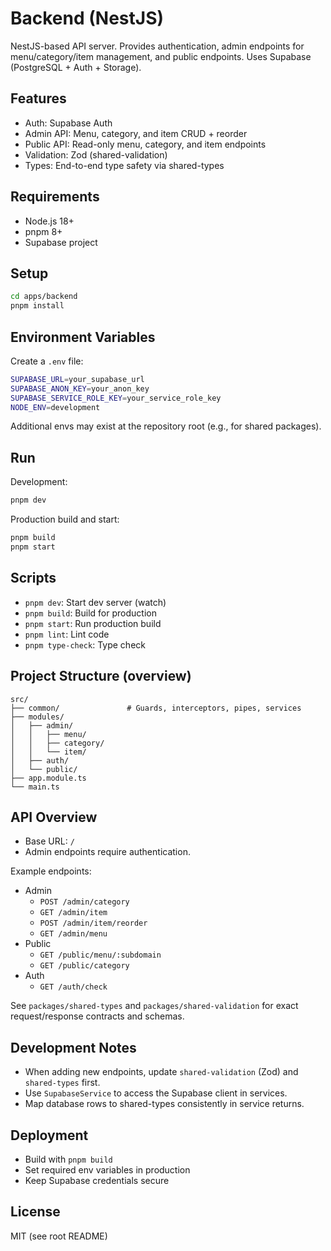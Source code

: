 # Backend (NestJS)

NestJS-based API server. Provides authentication, admin endpoints for menu/category/item management, and public endpoints. Uses Supabase (PostgreSQL + Auth + Storage).

## Features

- Auth: Supabase Auth
- Admin API: Menu, category, and item CRUD + reorder
- Public API: Read-only menu, category, and item endpoints
- Validation: Zod (shared-validation)
- Types: End-to-end type safety via shared-types

## Requirements

- Node.js 18+
- pnpm 8+
- Supabase project

## Setup

```bash
cd apps/backend
pnpm install
```

## Environment Variables

Create a `.env` file:

```bash
SUPABASE_URL=your_supabase_url
SUPABASE_ANON_KEY=your_anon_key
SUPABASE_SERVICE_ROLE_KEY=your_service_role_key
NODE_ENV=development
```

Additional envs may exist at the repository root (e.g., for shared packages).

## Run

Development:

```bash
pnpm dev
```

Production build and start:

```bash
pnpm build
pnpm start
```

## Scripts

- `pnpm dev`: Start dev server (watch)
- `pnpm build`: Build for production
- `pnpm start`: Run production build
- `pnpm lint`: Lint code
- `pnpm type-check`: Type check

## Project Structure (overview)

```
src/
├── common/               # Guards, interceptors, pipes, services
├── modules/
│   ├── admin/
│   │   ├── menu/
│   │   ├── category/
│   │   └── item/
│   ├── auth/
│   └── public/
├── app.module.ts
└── main.ts
```

## API Overview

- Base URL: `/`
- Admin endpoints require authentication.

Example endpoints:

- Admin
  - `POST /admin/category`
  - `GET /admin/item`
  - `POST /admin/item/reorder`
  - `GET /admin/menu`
- Public
  - `GET /public/menu/:subdomain`
  - `GET /public/category`
- Auth
  - `GET /auth/check`

See `packages/shared-types` and `packages/shared-validation` for exact request/response contracts and schemas.

## Development Notes

- When adding new endpoints, update `shared-validation` (Zod) and `shared-types` first.
- Use `SupabaseService` to access the Supabase client in services.
- Map database rows to shared-types consistently in service returns.

## Deployment

- Build with `pnpm build`
- Set required env variables in production
- Keep Supabase credentials secure

## License

MIT (see root README)
